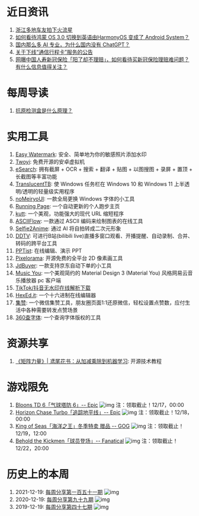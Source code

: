 # 近日资讯

1. [浙江多地车友拍下火流星](https://www.bilibili.com/video/BV1yA411973p)
2. [如何看待鸿蒙 OS 3.0 切换到英语由HarmonyOS 变成了 Android System？](https://www.zhihu.com/question/570122738)
3. [国内那么多 AI 专业，为什么国内没有 ChatGPT？](https://www.zhihu.com/question/571387160)
4. [关于下线“通信行程卡”服务的公告](https://mp.weixin.qq.com/s/7F_RwN1Hmx9Rk4im_yNcyA)
5. [网曝中国人寿新冠保险「阳了却不理赔」，如何看待买新冠保险理赔难问题？有什么信息值得关注？](https://www.zhihu.com/question/572520393)

# 每周导读

1. [抗原检测盒是什么原理？](https://www.bilibili.com/read/cv20514347)

# 实用工具

1. [Easy Watermark](https://github.com/rosuH/EasyWatermark): 安全、简单地为你的敏感照片添加水印
2. [Twoyi](https://github.com/twoyi/twoyi): 免费开源的安卓虚拟机
3. [eSearch](https://github.com/xushengfeng/eSearch): 拥有截屏 + OCR + 搜索 + 翻译 + 贴图 + 以图搜图 + 录屏 + 置顶 + 长截图等丰富功能
4. [TranslucentTB](https://github.com/TranslucentTB/TranslucentTB): 使 Windows 任务栏在 Windows 10 和 Windows 11 上半透明/透明的轻量级实用程序
5. [noMeiryoUI](https://github.com/Tatsu-syo/noMeiryoUI): 一款全局更换 Windows 字体的小工具
6. [Running Page](https://github.com/yihong0618/running_page): 一个自动更新的个人跑步主页
7. [kutt](https://github.com/thedevs-network/kutt): 一个美观，功能强大的现代 URL 缩短程序
8. [ASCIIFlow](https://github.com/lewish/asciiflow): 一款通过 ASCII 编码来绘制图表的在线工具
9. [Selfie2Anime](https://github.com/SilentByte/selfie2anime-site): 通过 AI 将自拍转成二次元形象
10. [DDTV](https://github.com/CHKZL/DDTV): 可进行B站(bilibili live)直播多窗口观看、开播提醒、自动录制、合并、转码的跨平台工具
11. [PPTist](https://github.com/pipipi-pikachu/PPTist): 在线编辑、演示 PPT
12. [Pixelorama](https://github.com/Orama-Interactive/Pixelorama): 开源免费的全平台 2D 像素画工具
13. [JdBuyer](https://github.com/zas023/JdBuyer): 一款支持京东自动下单的小工具
14. [Music You](https://github.com/GuMengYu/music-you): 一个美观简约的 Material Design 3 (Material You) 风格网易云音乐播放器 pc 客户端
15. [TikTok/抖音无水印在线解析下载](https://github.com/Evil0ctal/Douyin_TikTok_Download_API)
16. [HexEd.it](https://hexed.it/): 一个十六进制在线编辑器
17. [集赞](https://blog.itakeo.com/help/): 一个微信集赞工具，朋友圈页面1:1还原微信，轻松设置点赞数，应付生活中各种需要转发点赞场景
18. [360查字体](https://fonts.safe.360.cn/): 一个查询字体版权的工具

# 资源共享

1. [《矩阵力量》| 鸢尾花书：从加减乘除到机器学习](https://github.com/Visualize-ML/Book4_Power-of-Matrix): 开源技术教程

# 游戏限免

1. [Bloons TD 6「气球塔防 6」-- Epic](https://store.epicgames.com/p/bloons-td-6-bf95a0)
![img](http://mmbiz.qpic.cn/sz_mmbiz_png/pDARXZuibAKSyVAgxWP9wSKZ9Al84KHnzxQ0FMECLATLm62eqvxRicQgBzLCibjahIKfaMQR1juZydlLBPcDTMasw/0?wx_fmt=png)
注：领取截止！12/17，00:00
2. [Horizon Chase Turbo「追踪地平线」-- Epic](https://store.epicgames.com/p/horizon-chase-turbo)
![img](http://mmbiz.qpic.cn/sz_mmbiz_png/pDARXZuibAKSyVAgxWP9wSKZ9Al84KHnzMZO2u90t8mjgWATzdFKNvicib3Tia7ZQcKOw7BJjB06cmIhvuUWLkV7Fg/0?wx_fmt=png)
注：领取截止！12/18，00:00
3. [King of Seas「海洋之王」冬季特卖 赠品 -- GOG](https://www.gog.com/#giveaway)
![img](http://mmbiz.qpic.cn/sz_mmbiz_png/pDARXZuibAKSyVAgxWP9wSKZ9Al84KHnzdTrpIdk6JDxo1l38wMdkSMcQ7XwZISWU3XZP6InzB2ClKicmGlpRpyg/0?wx_fmt=png)
注：领取截止！12/19，12:00
4. [Behold the Kickmen「球员登场」-- Fanatical](https://www.fanatical.com/game/behold-the-kickmen)
![img](http://mmbiz.qpic.cn/sz_mmbiz_png/pDARXZuibAKSyVAgxWP9wSKZ9Al84KHnzUBRloeRBibW8nYianIOMsnaNX26ibYhc5NZMw5iaHt8Kkriac8v6thIhiceQ/0?wx_fmt=png)
注：领取截止！12/22，20:00

# 历史上的本周

1. 2021-12-19: [每周分享第一百五十一期](https://mp.weixin.qq.com/s/-hn5JfPtkdHbjuc34TFXQQ)
![img](https://mmbiz.qpic.cn/sz_mmbiz_jpg/pDARXZuibAKTfR0NyAgLpsIZP7ZyRiahEtud2j97hSmfCUIIGrSvdTLJ4c5PkoC9rmicg062NibicCWpCxY4oPGSgaQ/640?wx_fmt=jpeg&wxfrom=5&wx_lazy=1&wx_co=1)
2. 2020-12-19: [每周分享第九十九期](https://mp.weixin.qq.com/s/57ROcAeXu3I2VyZZ05V9dA)
![img](https://mmbiz.qpic.cn/sz_mmbiz_jpg/pDARXZuibAKRDpc9f152KHbjxGz8ZPX7sRjGRGI4qOoPbVgjbLlQX1Y1yUNvgj2MJ3AT7dK6VianvGJgBfqR42hw/640?wx_fmt=jpeg&wxfrom=5&wx_lazy=1&wx_co=1)
3. 2019-12-19: [每周分享第四十七期](已删除)
![img](https://mmbiz.qpic.cn/sz_mmbiz_png/pDARXZuibAKQ3EcdurHjxgl912UdPbbmq0qRway7PicyGOrvC3szNdTseibB0byYic85zEElibjBU6zva6syoVfSzrg/640?wx_fmt=jpeg&wxfrom=5&wx_lazy=1&wx_co=1)
